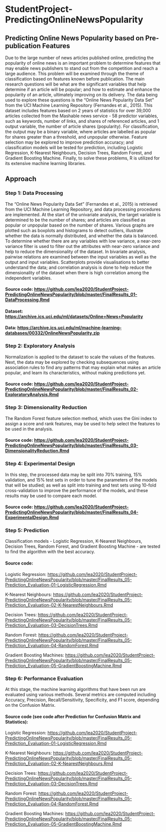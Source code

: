 # StudentProject-PredictingOnlineNewsPopularity

## Predicting Online News Popularity based on Pre-publication Features

Due to the large number of news articles published online, predicting the popularity of online news is an important problem to determine features that may enable news publishers to stand out from the competition and reach a large audience. This problem will be examined through the theme of classification based on features known before publication. The main research questions will be what are the significant variables that help determine if an article will be popular; and how to estimate and enhance the popularity of an article, ultimately improving on its delivery. The data being used to explore these questions is the “Online News Popularity Data Set” from the UCI Machine Learning Repository (Fernandes et al., 2015). This dataset includes features based on 2 years of statistics for over 39,000 articles collected from the Mashable news service - 58 predictor variables, such as keywords, number of links, and shares of referenced articles, and 1 output variable, the number of article shares (popularity). For classification, the output may be a binary variable, where articles are labelled as popular for shares greater than a threshold, and unpopular otherwise. Feature selection may be explored to improve prediction accuracy; and classification models will be tested for prediction, including Logistic Regression, K-Nearest Neighbours, Decision Trees, Random Forest, and Gradient Boosting Machine. Finally, to solve these problems, R is utilized for its extensive machine learning libraries.


## Approach

### Step 1: Data Processing

The “Online News Popularity Data Set” (Fernandes et al., 2015) is retrieved from the UCI Machine Learning Repository, and data processing procedures are implemented. At the start of the univariate analysis, the target variable is determined to be the number of shares; and articles are classified as popular or unpopular based on the number of shares. Various graphs are plotted such as boxplots and histograms to detect outliers, illustrate whether the data is normally distributed, and whether the data is balanced. To determine whether there are any variables with low variance, a near-zero variance filter is used to filter out the attributes with near-zero variance and help to reduce the dimensionality of the dataset. In bivariate analysis, pairwise relations are examined between the input variables as well as the output and input variables. Scatterplots provide visualisations to better understand the data; and correlation analysis is done to help reduce the dimensionality of the dataset when there is high correlation among the independent variables.

#### Source code: https://github.com/lea2020/StudentProject-PredictingOnlineNewsPopularity/blob/master/FinalResults_01-DataProcessing.Rmd

#### Dataset: https://archive.ics.uci.edu/ml/datasets/Online+News+Popularity

#### Data: https://archive.ics.uci.edu/ml/machine-learning-databases/00332/OnlineNewsPopularity.zip


### Step 2: Exploratory Analysis

Normalization is applied to the dataset to scale the values of the features. Next, the data may be explored by checking subsequences using association rules to find any patterns that may explain what makes an article popular, and learn its characteristics, without making predictions yet.

#### Source code: https://github.com/lea2020/StudentProject-PredictingOnlineNewsPopularity/blob/master/FinalResults_02-ExploratoryAnalysis.Rmd


### Step 3: Dimensionality Reduction

The Random Forest feature selection method, which uses the Gini index to assign a score and rank features, may be used to help select the features to be used in the analysis.

#### Source code: https://github.com/lea2020/StudentProject-PredictingOnlineNewsPopularity/blob/master/FinalResults_03-DimensionalityReduction.Rmd


### Step 4: Experimental Design

In this step, the processed data may be split into 70% training, 15% validation, and 15% test sets in order to tune the parameters of the models that will be studied; as well as split into training and test sets using 10-fold cross-validation to improve the performance of the models, and these results may be used to compare each model.

#### Source code: https://github.com/lea2020/StudentProject-PredictingOnlineNewsPopularity/blob/master/FinalResults_04-ExperimentalDesign.Rmd


### Step 5: Prediction

Classification models - Logistic Regression, K-Nearest Neighbours, Decision Trees, Random Forest, and Gradient Boosting Machine - are tested to find the algorithm with the best accuracy. 

#### Source code:

Logistic Regression: https://github.com/lea2020/StudentProject-PredictingOnlineNewsPopularity/blob/master/FinalResults_05-Prediction_Evaluation-01-LogisticRegression.Rmd

K-Nearest Neighbours: https://github.com/lea2020/StudentProject-PredictingOnlineNewsPopularity/blob/master/FinalResults_05-Prediction_Evaluation-02-K-NearestNeighbours.Rmd

Decision Trees: https://github.com/lea2020/StudentProject-PredictingOnlineNewsPopularity/blob/master/FinalResults_05-Prediction_Evaluation-03-DecisionTrees.Rmd

Random Forest: https://github.com/lea2020/StudentProject-PredictingOnlineNewsPopularity/blob/master/FinalResults_05-Prediction_Evaluation-04-RandomForest.Rmd

Gradient Boosting Machines: https://github.com/lea2020/StudentProject-PredictingOnlineNewsPopularity/blob/master/FinalResults_05-Prediction_Evaluation-05-GradientBoostingMachine.Rmd


### Step 6: Performance Evaluation

At this stage, the machine learning algorithms that have been run are evaluated using various methods. Several metrics are computed including Accuracy, Precision, Recall/Sensitivity, Specificity, and F1 score, depending on the Confusion Matrix.

#### Source code (see code after Prediction for Confusion Matrix and Statistics):

Logistic Regression: https://github.com/lea2020/StudentProject-PredictingOnlineNewsPopularity/blob/master/FinalResults_05-Prediction_Evaluation-01-LogisticRegression.Rmd

K-Nearest Neighbours: https://github.com/lea2020/StudentProject-PredictingOnlineNewsPopularity/blob/master/FinalResults_05-Prediction_Evaluation-02-K-NearestNeighbours.Rmd

Decision Trees: https://github.com/lea2020/StudentProject-PredictingOnlineNewsPopularity/blob/master/FinalResults_05-Prediction_Evaluation-03-DecisionTrees.Rmd

Random Forest: https://github.com/lea2020/StudentProject-PredictingOnlineNewsPopularity/blob/master/FinalResults_05-Prediction_Evaluation-04-RandomForest.Rmd

Gradient Boosting Machines: https://github.com/lea2020/StudentProject-PredictingOnlineNewsPopularity/blob/master/FinalResults_05-Prediction_Evaluation-05-GradientBoostingMachine.Rmd
